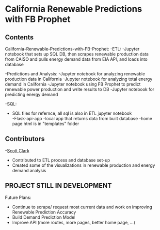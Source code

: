# California Renewable Predictions with FB Prophet

Contents
-
California-Renewable-Predictions-with-FB-Prophet:
-ETL:
  -Jupyter notebook that sets up SQL DB, then scrapes renewable production data from CAISO and pulls energy demand data from EIA API, and loads into database

-Predictions and Analysis:
  -Jupyter notebook for analyzing renewable production data in California 
  -Jupyter notebook for analyzing total energy demand in California
  -Jupyter notebook using FB Prophet to predict renewable power production and write results to DB
  -Jupyter notebook for predicting energy demand

-SQL:
  - SQL files for refernce, all sql is also in ETL jupyter notebook  
-Flask-api-app
  -local app that returns data from built database 
  -home page html is in "templates" folder 


Contributors
-
-[Scott Clark](https://github.com/scottinsactown)
  - Contributed to ETL process and database set-up 
  - Created some of the visualizations in renewable production and energy demand analysis 

PROJECT STILL IN DEVELOPMENT
-
Future Plans:
- Continue to scrape/ request most current data and work on improving Renewable Prediction Accuracy
- Build Demand Prediction Model 
- Improve API (more routes, more pages, better home page, ...) 

